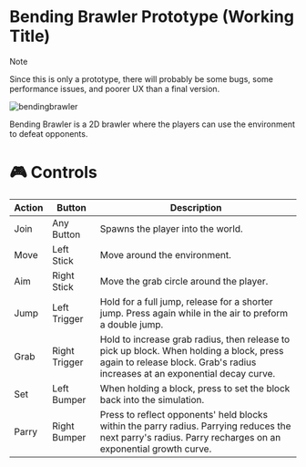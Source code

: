 # Bending Brawler Prototype (Working Title)

> [!NOTE]
> Since this is only a prototype, there will probably be some bugs, some performance issues, and poorer UX than a final version.

![bendingbrawler](https://github.com/user-attachments/assets/4a43feab-bce7-41f3-afa6-2bda2bb9be6c) 

Bending Brawler is a 2D brawler where the players can use the environment to defeat opponents.

# 🎮 Controls

| Action | Button | Description |
| --- | --- | --- |
| Join | Any Button | Spawns the player into the world. |
| Move | Left Stick | Move around the environment. |
| Aim | Right Stick | Move the grab circle around the player. |
| Jump | Left Trigger | Hold for a full jump, release for a shorter jump. Press again while in the air to preform a double jump. |
| Grab | Right Trigger | Hold to increase grab radius, then release to pick up block. When holding a block, press again to release block. Grab's radius increases at an exponential decay curve. |
| Set | Left Bumper | When holding a block, press to set the block back into the simulation.  |
| Parry | Right Bumper | Press to reflect opponents' held blocks within the parry radius. Parrying reduces the next parry's radius. Parry recharges on an exponential growth curve. |
